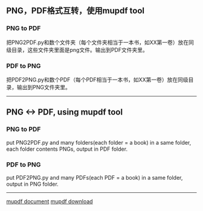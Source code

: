 ## PNG，PDF格式互转，使用mupdf tool

### PNG to PDF

把PNG2PDF.py和数个文件夹（每个文件夹相当于一本书，如XX第一卷）放在同级目录，这些文件夹里面是png文件。输出到PDF文件夹里。

### PDF to PNG

把PDF2PNG.py和数个PDF（每个PDF相当于一本书，如XX第一卷）放在同级目录，输出到PNG文件夹里。

---

## PNG <-> PDF, using mupdf tool

### PNG to PDF

put PNG2PDF.py and many folders(each folder = a book) in a same folder, each folder contents PNGs, output in PDF folder.

### PDF to PNG

put PDF2PNG.py and many PDFs(each PDF = a book) in a same folder, output in PNG folder.

---

[mupdf document](https://mupdf.com/docs/manual-mutool-convert.html)
[mupdf download](https://www.mupdf.com/downloads/index.html)